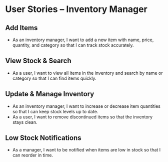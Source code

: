 #  User Stories – Inventory Manager

## Add Items
- As an inventory manager, I want to add a new item with name, price, quantity, and category so that I can track stock accurately.

##  View Stock & Search
- As a user, I want to view all items in the inventory and search by name or category so that I can find items quickly.

##  Update & Manage Inventory
- As an inventory manager, I want to increase or decrease item quantities so that I can keep stock levels up to date.
- As a user, I want to remove discontinued items so that the inventory stays clean.

##  Low Stock Notifications
- As a manager, I want to be notified when items are low in stock so that I can reorder in time.

